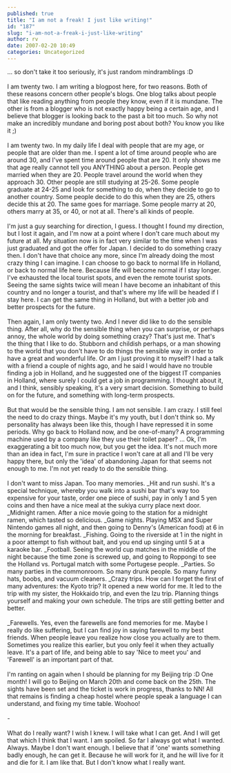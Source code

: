 ```yaml
---
published: true
title: "I am not a freak! I just like writing!"
id: "187"
slug: "i-am-not-a-freak-i-just-like-writing"
author: rv
date: 2007-02-20 10:49
categories: Uncategorized
---
```

... so don't take it too seriously, it's just random mindramblings :D<br /><br />I am twenty two. I am writing a blogpost here, for two reasons. Both of these reasons concern other people's blogs. One blog talks about people that like reading anything from people they know, even if it is mundane. The other is from a blogger who is not exactly happy being a certain age, and I believe that blogger is looking back to the past a bit too much. So why not make an incredibly mundane and boring post about both? You know you like it ;)<br /><br />I am twenty two. In my daily life I deal with people that are my age, or people that are older than me. I spent a lot of time around people who are around 30, and I've spent time around people that are 20. It only shows me that age really cannot tell you ANYTHING about a person. People get married when they are 20. People travel around the world when they approach 30. Other people are still studying at 25-26. Some people graduate at 24-25 and look for something to do, when they decide to go to another country. Some people decide to do this when they are 25, others decide this at 20. The same goes for marriage. Some people marry at 20, others marry at 35, or 40, or not at all. There's all kinds of people.<br /><br />I'm just a guy searching for direction, I guess. I thought I found my direction, but I lost it again, and I'm now at a point where I don't care much about my future at all. My situation now is in fact very similar to the time when I was just graduated and got the offer for Japan. I decided to do something crazy then. I don't have that choice any more, since I'm already doing the most crazy thing I can imagine. I can choose to go back to normal life in Holland, or back to normal life here. Because life will become normal if I stay longer. I've exhausted the local tourist spots, and even the remote tourist spots. Seeing the same sights twice will mean I have become an inhabitant of this country and no longer a tourist, and that's where my life will be headed if I stay here. I can get the same thing in Holland, but with a better job and better prospects for the future.<br /><br />Then again, I am only twenty two. And I never did like to do the sensible thing. After all, why do the sensible thing when you can surprise, or perhaps annoy, the whole world by doing something crazy? That's just me. That's the thing that I like to do. Stubborn and childish perhaps, or a man showing to the world that you don't have to do things the sensible way in order to have a great and wonderful life. Or am I just proving it to myself? I had a talk with a friend a couple of nights ago, and he said I would have no trouble finding a job in Holland, and he suggested one of the biggest IT companies in Holland, where surely I could get a job in programming. I thought about it, and I think, sensibly speaking, it's a very smart decision. Something to build on for the future, and something with long-term prospects.<br /><br />But that would be the sensible thing. I am not sensible. I am crazy. I still feel the need to do crazy things. Maybe it's my youth, but I don't think so. My personality has always been like this, though I have repressed it in some periods. Why go back to Holland now, and be one-of-many? A programming machine used by a company like they use their toilet paper? ... Ok, I'm exaggerating a bit too much now, but you get the idea. It's not much more than an idea in fact, I'm sure in practice I won't care at all and I'll be very happy there, but only the 'idea' of abandoning Japan for that seems not enough to me. I'm not yet ready to do the sensible thing.<br /><br />I don't want to miss Japan. Too many memories. _Hit and run sushi. It's a special technique, whereby you walk into a sushi bar that's way too expensive for your taste, order one piece of sushi, pay in only 1 and 5 yen coins and then have a nice meal at the sukiya curry place next door. _Midnight ramen. After a nice movie going to the station for a midnight ramen, which tasted so delicious. _Game nights. Playing MSX and Super Nintendo games all night, and then going to Denny's (American food) at 6 in the morning for breakfast. _Fishing. Going to the riverside at 1 in the night in a poor attempt to fish without bait, and you end up singing until 5 at a karaoke bar. _Football. Seeing the world cup matches in the middle of the night because the time zone is screwed up, and going to Roppongi to see the Holland vs. Portugal match with some Portugese people. _Parties. So many parties in the commonroom. So many drunk people. So many funny hats, boobs, and vacuum cleaners. _Crazy trips. How can I forget the first of many adventures: the Kyoto trip? It opened a new world for me. It led to the trip with my sister, the Hokkaido trip, and even the Izu trip. Planning things yourself and making your own schedule. The trips are still getting better and better.<br /><br />_Farewells. Yes, even the farewells are fond memories for me. Maybe I really do like suffering, but I can find joy in saying farewell to my best friends. When people leave you realize how close you actually are to them. Sometimes you realize this earlier, but you only feel it when they actually leave. It's a part of life, and being able to say 'Nice to meet you' and 'Farewell' is an important part of that.<br /><br />I'm ranting on again when I should be planning for my Beijing trip :D One month! I will go to Beijing on March 20th and come back on the 25th. The sights have been set and the ticket is work in progress, thanks to NN! All that remains is finding a cheap hostel where people speak a language I can understand, and fixing my time table. Woohoo!<br /><br />-<br /><br />What do I really want? I wish I knew. I will take what I can get. And I will get that which I think that I want. I am spoiled. So far I always got what I wanted. Always. Maybe I don't want enough. I believe that if 'one' wants something badly enough, he can get it. Because he will work for it, and he will live for it and die for it. I am like that. But I don't know what I really want.